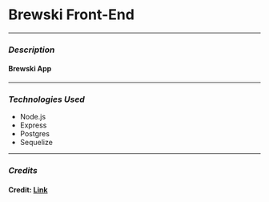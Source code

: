 # Brewski Front-End

---

### **_Description_**

#### Brewski App

---

### **_Technologies Used_**

- Node.js
- Express
- Postgres
- Sequelize

---

### **_Credits_**

#### Credit: [Link](https://google.com)
